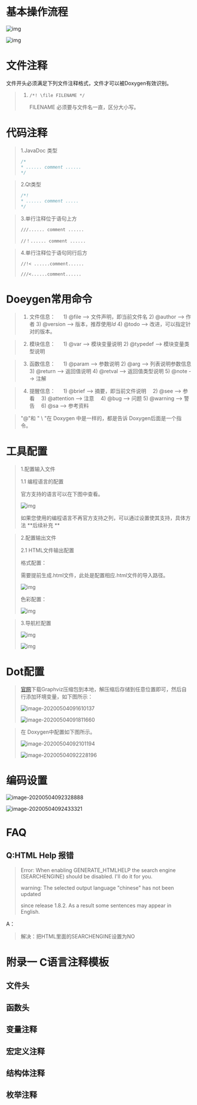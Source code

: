 # 基本操作流程

![img](https://upload-images.jianshu.io/upload_images/14066340-4038702178a12cdf.png)

![img](https://upload-images.jianshu.io/upload_images/14066340-fcf30526e9d259c2.png)

# 文件注释

文件开头必须满足下列文件注释格式，文件才可以被Doxygen有效识别。

> 1. `/*! \file FILENAME */`
>
>    FILENAME 必须要与文件名一直，区分大小写。

# 代码注释

> 1.JavaDoc 类型
>
> ```c
> /*
> *	...... comment ......
> */
> ```
>
> 

> 2.Qt类型
>
> ```c
> /*!
> *	...... comment .....
> */
> ```



> 3.单行注释位于语句上方
>
> ```///...... comment ......```
>
> ```//！...... comment ...... ```





> 4.单行注释位于语句同行后方
>
> ```//!< ......comment......``` 
>
> ```///<......comment......```

# Doeygen常用命令

> 1. 文件信息：
>    　 1) @file    --> 文件声明，即当前文件名
>      2) @author --> 作者
>      3) @version --> 版本，推荐使用$Id$
>      4) @todo   --> 改进，可以指定针对的版本。

> 2. 模块信息：
>    　 1) @var    --> 模块变量说明
>      2) @typedef --> 模块变量类型说明

> 3. 函数信息：
>    　 1) @param --> 参数说明
>      2) @arg    --> 列表说明参数信息
>      3) @return  --> 返回值说明
>      4) @retval  --> 返回值类型说明
>      5) @note   --> 注解

>4. 提醒信息：
>　      1) @brief          --> 摘要，即当前文件说明
>　2) @see             --> 参看
>　3) @attention  --> 注意
>　4) @bug            --> 问题
>    5) @warning    --> 警告
>　6) @sa               --> 参考资料
>
>

> "@"和 " \ "在 Doxygen 中是一样的，都是告诉 Doxygen后面是一个指令。

# 工具配置

> 1.配置输入文件
>
> 1.1 编程语言的配置
>
> 官方支持的语言可以在下图中查看。
>
> ![img](https://upload-images.jianshu.io/upload_images/14066340-32598943f0238adb.png)
>
> 如果您使用的编程语言不再官方支持之列，可以通过设置使其支持，具体方法  **后续补充 **

>  2.配置输出文件
>
>  2.1 HTML文件输出配置
>
>  格式配置：
>
>  需要提前生成.html文件，此处是配置相应.html文件的导入路径。
>
>  ![img](https://upload-images.jianshu.io/upload_images/14066340-c1e223b1d7811358.png)
>
>  色彩配置：
>
>  ![img](https://upload-images.jianshu.io/upload_images/14066340-2674a4fb2b045813.png)

> 3.导航栏配置
>
> ![img](https://upload-images.jianshu.io/upload_images/14066340-cb0c5125fa6bc66c.png)
>
> ![img](https://upload-images.jianshu.io/upload_images/14066340-746735e1cbac4391.png)

# Dot配置

> [官网](https://graphviz.gitlab.io/)下载Graphviz压缩包到本地，解压缩后存储到任意位置即可，然后自行添加环境变量，如下图所示：
>
> ![image-20200504091610137](C:\Users\zheng\AppData\Roaming\Typora\typora-user-images\image-20200504091610137.png)
>
> ![image-20200504091811660](C:\Users\zheng\AppData\Roaming\Typora\typora-user-images\image-20200504091811660.png)

> 在 Doxygen中配置如下图所示。
>
> ![image-20200504092101194](C:\Users\zheng\AppData\Roaming\Typora\typora-user-images\image-20200504092101194.png)
>
> ![image-20200504092228196](C:\Users\zheng\AppData\Roaming\Typora\typora-user-images\image-20200504092228196.png)

# 编码设置

![image-20200504092328888](C:\Users\zheng\AppData\Roaming\Typora\typora-user-images\image-20200504092328888.png)

![image-20200504092433321](C:\Users\zheng\AppData\Roaming\Typora\typora-user-images\image-20200504092433321.png)

# FAQ

## Q:HTML Help 报错

> Error: When enabling GENERATE_HTMLHELP the search engine (SEARCHENGINE) should be disabled. I'll do it for you.
>
> warning: The selected output language "chinese" has not been updated
>
> since release 1.8.2. As a result some sentences may appear in English.

A：

> 解决：把HTML里面的SEARCHENGINE设置为NO

# 附录一 C语言注释模板

## 文件头

## 函数头

## 变量注释

## 宏定义注释

## 结构体注释

## 枚举注释


